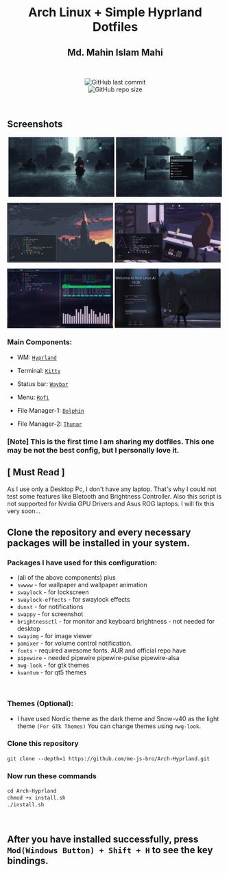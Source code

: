 <br>
<h1 align = "center"> Arch Linux + Simple Hyprland Dotfiles</h1>
<h2 align="center">Md. Mahin Islam Mahi</h2>
</br>


<div align="center">

![GitHub last commit](https://img.shields.io/github/last-commit/me-js-bro/Arch-Hyprland?style=for-the-badge&color=b4befe) </br>
![GitHub repo size](https://img.shields.io/github/repo-size/me-js-bro/Arch-Hyprland?style=for-the-badge&color=aba6f7)

</br>
</div>

## Screenshots
<p align="center">
    <img align="center" width="49%" src="Screenshots/1.png" /> <img align="center" width="49%" src="Screenshots/2.png" />

   <img align="center" width="49%" src="Screenshots/3.png" /> <img align="center" width="49%" src="Screenshots/4.png" /> 

   <img align="center" width="49%" src="Screenshots/5.png" /> <img align="center" width="49%" src="Screenshots/6.png" /> 
</p>

### Main Components:

- WM: [`Hyprland`](https://hyprland.org/)

- Terminal: [`Kitty`](https://sw.kovidgoyal.net/kitty/)
 
- Status bar: [`Waybar`](https://github.com/Alexays/Waybar)

- Menu: [`Rofi`](https://github.com/davatorium/rofi)

- File Manager-1: [`Dolphin`](https://github.com/KDE/dolphin)

- File Manager-2: [`Thunar`](https://docs.xfce.org/xfce/thunar/start)

### [Note] This is the first time I am sharing my dotfiles. This one may be not the best config, but I personally love it.</br>

## [ Must Read ]
As I use only a Desktop Pc, I don't have any laptop. That's why I could not test some features like Bletooth and Brightness Controller. Also this script is not supported for Nvidia GPU Drivers and Asus ROG laptops. I will fix this very soon...

## Clone the repository and every necessary packages will be installed in your system.

### Packages I have used for this configuration:
- (all of the above components) plus
- `swwww` - for wallpaper and wallpaper animation
- `swaylock` - for lockscreen
- `swaylock-effects` - for swaylock effects
- `dunst` - for notifications
- `swappy` - for screenshot
- `brightnessctl`  - for monitor and keyboard brightness - not needed for desktop
- `swayimg` - for image viewer 
- `pamixer` - for volume control notification.
- `fonts` - required awesome fonts. AUR and official repo have
- `pipewire` - needed pipewire pipewire-pulse pipewire-alsa
- `nwg-look` - for gtk themes
- `kvantum` - for qt5 themes
 </br>

### Themes (Optional):
- I have used Nordic theme as the dark theme and Snow-v40 as the light theme `(For GTk Themes)` You can change themes using `nwg-look`.

### Clone this repository
```
git clone --depth=1 https://github.com/me-js-bro/Arch-Hyprland.git
```
 ### Now run these commands

```
cd Arch-Hyprland
chmod +x install.sh
./install.sh
```

</br>

## After you have installed successfully, press ` Mod(Windows Button) + Shift + H ` to see the key bindings.

<br>
 
